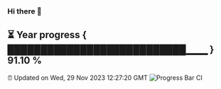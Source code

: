 ### Hi there 👋
⏳ Year progress { ███████████████████████████▁▁▁ } 91.10 %
---
⏰ Updated on Wed, 29 Nov 2023 12:27:20 GMT
![Progress Bar CI](https://github.com/liununu/liununu/workflows/Progress%20Bar%20CI/badge.svg)
